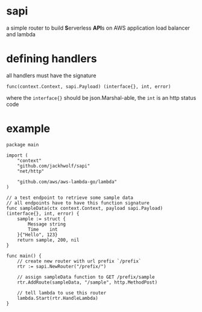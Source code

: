 # sapi
a simple router to build **S**erverless **API**s on AWS application load balancer and lambda

# defining handlers
all handlers must have the signature 
```
func(context.Context, sapi.Payload) (interface{}, int, error)
```
where the `interface{}` should be json.Marshal-able, the `int` is an http status code

# example
```
package main

import (
	"context"
	"github.com/jackhwolf/sapi"
	"net/http"

	"github.com/aws/aws-lambda-go/lambda"
)

// a test endpoint to retrieve some sample data
// all endpoints have to have this function signature
func sampleData(ctx context.Context, payload sapi.Payload) (interface{}, int, error) {
	sample := struct {
		Message string
		Time    int
	}{"Hello", 123}
	return sample, 200, nil
}

func main() {
	// create new router with url prefix `/prefix`
	rtr := sapi.NewRouter("/prefix/")

	// assign sampleData function to GET /prefix/sample
	rtr.AddRoute(sampleData, "/sample", http.MethodPost)

	// tell lambda to use this router
	lambda.Start(rtr.HandleLambda)
}

```